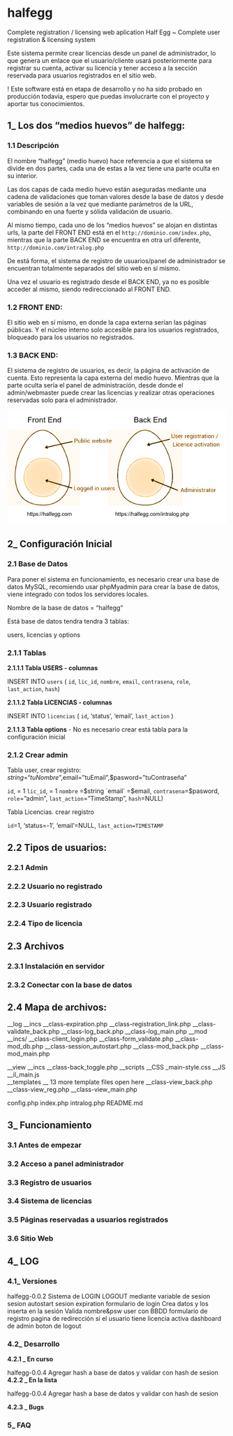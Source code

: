 # halfegg
Complete registration / licensing web aplication
Half Egg ~ Complete user registration & licensing system

Este sistema permite crear licencias desde un panel de administrador, lo que genera un enlace que el usuario/cliente usará posteriormente para registrar su cuenta, activar su licencia y tener acceso a la sección reservada para usuarios registrados en el sitio web.



!  Este software está en etapa de desarrollo y no ha sido probado en producción todavía, espero que puedas involucrarte con el proyecto y aportar tus conocimientos.





## 1_ Los dos “medios huevos” de halfegg:

### 1.1 Descripción

El nombre “halfegg” (medio huevo) hace referencia a que el sistema se divide en dos partes, cada una de estas a la vez tiene una parte oculta en su interior.

Las dos capas de cada medio huevo están aseguradas mediante una cadena de validaciones que toman valores desde la base de datos y desde variables de sesión a la vez que mediante parámetros de la URL, combinando en una fuerte y sólida validación de usuario.

Al mismo tiempo, cada uno de los “medios huevos” se alojan en distintas urls, la parte del FRONT END está en el `http://dominio.com/index.php`, mientras que la parte BACK END se encuentra en otra url diferente, `http://dominio.com/intralog.php`

De está forma, el sistema de registro de usuarios/panel de administrador se encuentran totalmente separados del sitio web en sí mismo. 

Una vez el usuario es registrado desde el BACK END, ya no es posible acceder al mismo, siendo redireccionado al FRONT END.

### 1.2 FRONT END: 

El sitio web en sí mismo, en donde la capa externa serían las páginas públicas. Y el núcleo interno solo accesible para los usuarios registrados, bloqueado para los usuarios no registrados.

### 1.3 BACK END:  

El sistema de registro de usuarios, es decir, la página de activación de cuenta. Esto representa la capa externa del medio huevo. Mientras que la parte oculta sería el panel de administración, desde donde el admin/webmaster puede crear las licencias y realizar otras operaciones reservadas solo para el administrador.

![This is an image](halfegg-doc.png)

## 2_ Configuración Inicial

### 2.1 Base de Datos

Para poner el sistema en funcionamiento, es necesario crear una base de datos MySQL, recomiendo usar phpMyadmin para crear la base de datos, viene integrado con todos los servidores locales. 

Nombre de la base de datos = “halfegg”

Está base de datos tendra tendra 3 tablas:

users, licencias y options

### 2.1.1 Tablas

**2.1.1.1 Tabla USERS - columnas**

INSERT INTO `users` (
`id`, 
`lic_id`, 
`nombre`,
 `email`, 
`contrasena`,
 `role`, 
`last_action`, 
`hash`)





**2.1.1.2 Tabla LICENCIAS - columnas**


INSERT INTO `licencias` (
`id`, 
‘status’,
‘email’,
`last_action`
)


**2.1.1.3 Tabla options** - No es necesario crear está tabla para la configuración inicial

### 2.1.2 Crear admin

Tabla user, crear registro: 
$string = “tuNombre”,$email=”tuEmail”,$pasword=”tuContraseña”

`id`, = 1
`lic_id`, = 1
`nombre` =$string
 `email` =$email, 
`contrasena`=$pasword,
 `role`=”admin”, 
`last_action`=”TimeStamp”, 
`hash`=NULL)

Tabla Licencias. crear registro

`id`=1, 
‘status=-1’,
‘email’=NULL,
`last_action=TIMESTAMP`


## 2.2 Tipos de usuarios:

### 2.2.1 Admin
### 2.2.2 Usuario no registrado
### 2.2.3 Usuario registrado
### 2.2.4 Tipo de licencia

## 2.3 Archivos

### 2.3.1 Instalación en servidor
### 2.3.2 Conectar con la base de datos


## 2.4 Mapa de archivos:


__log
__incs
__class-expiration.php
__class-registration_link.php
__class-validate_back.php
__class-log_back.php
__class-log_main.php
__mod
__incs/
    __class-client_login.php
    __class-form_validate.php
    __class-mod_db.php
    __class-session_autostart.php
__class-mod_back.php
__class-mod_main.php

__view
    __incs
        __class-back_toggle.php
    __scripts
        __CSS
            _main-style.css
        __JS
            __il_main.js            
    __templates
        __ 13 more template files open here
    __class-view_back.php
    __class-view_reg.php
    __class-view_main.php

config.php
index.php
intralog.php
README.md



## 3_ Funcionamiento




### 3.1 Antes de empezar
### 3.2 Acceso a panel administrador
### 3.3 Registro de usuarios 
### 3.4 Sistema de licencias 
### 3.5 Páginas reservadas a usuarios registrados
### 3.6 Sitio Web 



## 4_ LOG


### 4.1_ Versiones

halfegg-0.0.2
Sistema de LOGIN LOGOUT mediante variable de sesion
sesion autostart
sesion expiration
formulario de login
Crea datos y los inserta en la sesión 
Valida nombre&psw user con BBDD
formulario de registro
pagina de redirección si el usuario tiene licencia activa
dashboard de admin
boton de logout

### 4.2_ Desarrollo
**4.2.1 _ En curso**

halfegg-0.0.4
Agregar hash a base de datos y validar con hash de sesion
**4.2.2 _ En la lista**

halfegg-0.0.4
Agregar hash a base de datos y validar con hash de sesion

**4.2.3 _ Bugs**




### 5_ FAQ






